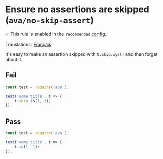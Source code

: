 # Ensure no assertions are skipped (`ava/no-skip-assert`)

✅ This rule is enabled in the `recommended` [config](https://github.com/avajs/eslint-plugin-ava#recommended-config).

<!-- end auto-generated rule header -->

Translations: [Français](https://github.com/avajs/ava-docs/blob/main/fr_FR/related/eslint-plugin-ava/docs/rules/no-skip-assert.md)

It's easy to make an assertion skipped with `t.skip.xyz()` and then forget about it.

## Fail

```js
const test = require('ava');

test('some title', t => {
	t.skip.is(1, 1);
});
```

## Pass

```js
const test = require('ava');

test('some title', t => {
	t.is(1, 1);
});
```
